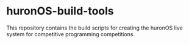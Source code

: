 # huronOS-build-tools

This repository contains the build scripts for creating the huronOS live system for competitive programming competitions. 
